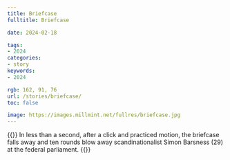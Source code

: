 ```yaml
---
title: Briefcase
fulltitle: Briefcase

date: 2024-02-18

tags:
- 2024
categories:
- story
keywords:
- 2024

rgb: 162, 91, 76
url: /stories/briefcase/
toc: false

image: https://images.millmint.net/fullres/briefcase.jpg
---
```

{{<note caption>}}
In less than a second, after a click and practiced motion, the briefcase falls away and ten rounds blow away scandinationalist Simon Barsness (29) at the federal parliament.
{{</note>}}